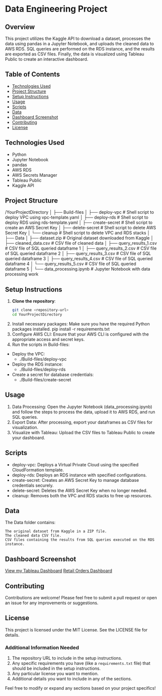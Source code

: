 # Data Engineering Project

## Overview
This project utilizes the Kaggle API to download a dataset, processes the data using pandas in a Jupyter Notebook, and uploads the cleaned data to AWS RDS. SQL queries are performed on the RDS instance, and the results are exported as CSV files. Finally, the data is visualized using Tableau Public to create an interactive dashboard.

## Table of Contents
- [Technologies Used](#technologies-used)
- [Project Structure](#project-structure)
- [Setup Instructions](#setup-instructions)
- [Usage](#usage)
- [Scripts](#scripts)
- [Data](#data)
- [Dashboard Screenshot](images/dashboard.png)
- [Contributing](#contributing)
- [License](#license)

## Technologies Used
- Python
- Jupyter Notebook
- pandas
- AWS RDS
- AWS Secrets Manager
- Tableau Public
- Kaggle API

## Project Structure
/YourProjectDirectory
│
├── Build-files
│   ├── deploy-vpc         # Shell script to deploy VPC using vpc-template.yaml
│   ├── deploy-rds         # Shell script to deploy RDS using rds-template.yaml
│   ├── create-secret       # Shell script to create an AWS Secret Key
│   ├── delete-secret       # Shell script to delete AWS Secret Key
│   └── cleanup             # Shell script to delete VPC and RDS stacks
│
├── Data
│   ├── dataset.zip         # Original dataset downloaded from Kaggle
│   ├── cleaned_data.csv    # CSV file of cleaned data
│   ├── query_results_1.csv  # CSV file of SQL queried dataframe 1
│   ├── query_results_2.csv  # CSV file of SQL queried dataframe 2
│   ├── query_results_3.csv  # CSV file of SQL queried dataframe 3
│   ├── query_results_4.csv  # CSV file of SQL queried dataframe 4
│   └── query_results_5.csv  # CSV file of SQL queried dataframe 5
│
└── data_processing.ipynb   # Jupyter Notebook with data processing work

## Setup Instructions
1. **Clone the repository**:
   ```bash
   git clone <repository-url>
   cd YourProjectDirectory
2. Install necessary packages: Make sure you have the required Python packages installed.
    pip install -r requirements.txt
3. Configure AWS CLI: Ensure that your AWS CLI is configured with the appropriate access and secret keys.
4. Run the scripts in Build-files:
- Deploy the VPC:
  - ./Build-files/deploy-vpc
- Deploy the RDS instance:
  - ./Build-files/deploy-rds
- Create a secret for database credentials:
  - ./Build-files/create-secret

## Usage
1. Data Processing: Open the Jupyter Notebook (data_processing.ipynb) and follow the steps to process the data, upload it to AWS RDS, and run SQL queries.
2. Export Data: After processing, export your dataframes as CSV files for visualization.
3. Visualize with Tableau: Upload the CSV files to Tableau Public to create your dashboard.

## Scripts
- deploy-vpc: Deploys a Virtual Private Cloud using the specified CloudFormation template.
- deploy-rds: Deploys an RDS instance with specified configurations.
- create-secret: Creates an AWS Secret Key to manage database credentials securely.
- delete-secret: Deletes the AWS Secret Key when no longer needed.
- cleanup: Removes both the VPC and RDS stacks to free up resources.

## Data
The Data folder contains:

    The original dataset from Kaggle in a ZIP file.
    The cleaned data CSV file.
    CSV files containing the results from SQL queries executed on the RDS instance.

## Dashboard Screenshot

[View my Tableau Dashboard](https://public.tableau.com/app/profile/mathewos.yohannes/viz/Retail-Orders/Dashboard1?publish=yes)
[Retail Orders Dashboard](screenshots/dashboard.png)

## Contributing
Contributions are welcome! Please feel free to submit a pull request or open an issue for any improvements or suggestions.

## License

This project is licensed under the MIT License. See the LICENSE file for details.

### Additional Information Needed
1. The repository URL to include in the setup instructions.
2. Any specific requirements you have (like a `requirements.txt` file) that should be included in the setup instructions.
3. Any particular license you want to mention.
4. Additional details you want to include in any of the sections.

Feel free to modify or expand any sections based on your project specifics!
